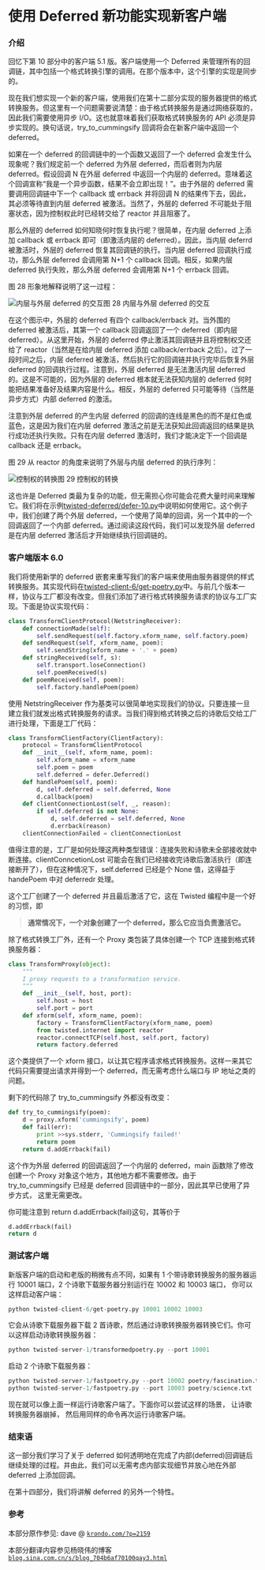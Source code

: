 # 使用 Deferred 新功能实现新客户端

### 介绍

回忆下第 10 部分中的客户端 5.1 版。客户端使用一个 Deferred 来管理所有的回调链，其中包括一个格式转换引擎的调用。在那个版本中，这个引擎的实现是同步的。

现在我们想实现一个新的客户端，使用我们在第十二部分实现的服务器提供的格式转换服务。但这里有一个问题需要说清楚：由于格式转换服务是通过网络获取的，因此我们需要使用异步 I/O。这也就意味着我们获取格式转换服务的 API 必须是异步实现的。换句话说，try_to_cummingsify 回调将会在新客户端中返回一个 deferred。

如果在一个 deferred 的回调链中的一个函数又返回了一个 deferred 会发生什么现象呢？我们规定前一个 deferred 为外层 deferred，而后者则为内层 deferred。假设回调 N 在外层 deferred 中返回一个内层的 deferred。意味着这个回调宣称“我是一个异步函数，结果不会立即出现！”。由于外层的 deferred 需要调用回调链中下一个 callback 或 errback 并将回调 N 的结果传下去，因此，其必须等待直到内层 deferred 被激活。当然了，外层的 deferred 不可能处于阻塞状态，因为控制权此时已经转交给了 reactor 并且阻塞了。

那么外层的 deferred 如何知晓何时恢复执行呢？很简单，在内层 deferred 上添加 callback 或 errback 即可（即激活内层的 deferred）。因此，当内层 deferrd 被激活时，外层的 deferred 恢复其回调链的执行。当内层 deferred 回调执行成功，那么外层 deferred 会调用第 N+1 个 callback 回调。相反，如果内层 deferred 执行失败，那么外层 deferred 会调用第 N+1 个 errback 回调。

图 28 形象地解释说明了这一过程：

![内层与外层 deferred 的交互](img/p13_deferred-111.png "内层与外层 deferred 的交互")图 28 内层与外层 deferred 的交互

在这个图示中，外层的 deferred 有四个 callback/errback 对。当外围的 deferred 被激活后，其第一个 callback 回调返回了一个 deferred（即内层 deferred）。从这里开始，外层的 deferred 停止激活其回调链并且将控制权交还给了 reactor（当然是在给内层 deferred 添加 callback/errback 之后）。过了一段时间之后，内层 deferred 被激活，然后执行它的回调链并执行完毕后恢复外层 deferred 的回调执行过程。注意到，外层 deferred 是无法激活内层 deferred 的。这是不可能的，因为外层的 deferred 根本就无法获知内层的 deferred 何时能把结果准备好及结果内容是什么。相反，外层的 deferred 只可能等待（当然是异步方式）内部 deferred 的激活。

注意到外层 deferred 的产生内层 deferred 的回调的连线是黑色的而不是红色或蓝色，这是因为我们在内层 deferred 激活之前是无法获知此回调返回的结果是执行成功还执行失败。只有在内层 deferred 激活时，我们才能决定下一个回调是 callback 还是 errback。

图 29 从 reactor 的角度来说明了外层与内层 deferred 的执行序列：

![控制权的转换](img/p13_deferred-12.png "控制权的转换")图 29 控制权的转换

这也许是 Deferred 类最为复杂的功能，但无需担心你可能会花费大量时间来理解它。我们将在示例[twisted-deferred/defer-10.py](http://github.com/jdavisp3/twisted-intro/blob/master/twisted-deferred/defer-10.py)中说明如何使用它。这个例子中，我们创建了两个外层 deferred，一个使用了简单的回调，另一个其中的一个回调返回了一个内部 deferred。通过阅读这段代码，我们可以发现外层 deferred 是在内层 deferred 激活后才开始继续执行回调链的。

### 客户端版本 6.0

我们将使用新学的 deferred 嵌套来重写我们的客户端来使用由服务器提供的样式转换服务。其实现代码在[twisted-client-6/get-poetry.py](http://github.com/jdavisp3/twisted-intro/blob/master/twisted-client-6/get-poetry.py)中。与前几个版本一样，协议与工厂都没有改变。但我们添加了进行格式转换服务请求的协议与工厂实现。下面是协议实现代码：

```py
class TransformClientProtocol(NetstringReceiver):
    def connectionMade(self):
        self.sendRequest(self.factory.xform_name, self.factory.poem)
    def sendRequest(self, xform_name, poem):
        self.sendString(xform_name + '.' + poem)
    def stringReceived(self, s):
        self.transport.loseConnection()
        self.poemReceived(s)
    def poemReceived(self, poem):
        self.factory.handlePoem(poem) 
```

使用 NetstringReceiver 作为基类可以很简单地实现我们的协议。只要连接一旦建立我们就发出格式转换服务的请求。当我们得到格式转换之后的诗歌后交给工厂进行处理，下面是工厂代码：

```py
class TransformClientFactory(ClientFactory):
    protocol = TransformClientProtocol
    def __init__(self, xform_name, poem):
        self.xform_name = xform_name
        self.poem = poem
        self.deferred = defer.Deferred()
    def handlePoem(self, poem):
        d, self.deferred = self.deferred, None
        d.callback(poem)
    def clientConnectionLost(self, _, reason):
        if self.deferred is not None:
            d, self.deferred = self.deferred, None
            d.errback(reason)
    clientConnectionFailed = clientConnectionLost 
```

值得注意的是，工厂是如何处理这两种类型错误：连接失败和诗歌未全部接收就中断连接。clientConncetionLost 可能会在我们已经接收完诗歌后激活执行（即连接断开了），但在这种情况下，self.deferred 已经是个 None 值，这得益于 handePoem 中对 deferredr 处理。

这个工厂创建了一个 deferred 并且最后激活了它，这在 Twisted 编程中是一个好的习惯，即

> **通常情况下，一个对象创建了一个 deferred，那么它应当负责激活它。**

除了格式转换工厂外，还有一个 Proxy 类包装了具体创建一个 TCP 连接到格式转换服务器：

```py
class TransformProxy(object):
    """
    I proxy requests to a transformation service.
    """
    def __init__(self, host, port):
        self.host = host
        self.port = port
    def xform(self, xform_name, poem):
        factory = TransformClientFactory(xform_name, poem)
        from twisted.internet import reactor
        reactor.connectTCP(self.host, self.port, factory)
        return factory.deferred 
```

这个类提供了一个 xform 接口，以让其它程序请求格式转换服务。这样一来其它代码只需要提出请求并得到一个 deferred，而无需考虑什么端口与 IP 地址之类的问题。

剩下的代码除了 try_to_cummingsify 外都没有改变：

```py
def try_to_cummingsify(poem):
    d = proxy.xform('cummingsify', poem)
    def fail(err):
        print >>sys.stderr, 'Cummingsify failed!'
        return poem
    return d.addErrback(fail) 
```

这个作为外层 deferred 的回调返回了一个内层的 deferred，main 函数除了修改创建一个 Proxy 对象这个地方，其他地方都不需要修改。由于 try_to_cummingsify 已经是 deferred 回调链中的一部分，因此其早已使用了异步方式， 这里无需更改。

你可能注意到 return d.addErrback(fail)这句，其等价于

```py
d.addErrback(fail)
return d 
```

### 测试客户端

新版客户端的启动和老版的稍微有点不同，如果有 1 个带诗歌转换服务的服务器运行 10001 端口，2 个诗歌下载服务器分别运行在 10002 和 10003 端口， 你可以这样启动客户端：

```py
python twisted-client-6/get-poetry.py 10001 10002 10003 
```

它会从诗歌下载服务器下载 2 首诗歌，然后通过诗歌转换服务器转换它们。你可以这样启动诗歌转换服务器：

```py
python twisted-server-1/transformedpoetry.py --port 10001 
```

启动 2 个诗歌下载服务器：

```py
python twisted-server-1/fastpoetry.py --port 10002 poetry/fascination.txt
python twisted-server-1/fastpoetry.py --port 10003 poetry/science.txt 
```

现在就可以像上面一样运行诗歌客户端了。下面你可以尝试这样的场景， 让诗歌转换服务器崩掉， 然后用同样的命令再次运行诗歌客户端。

### 结束语

这一部分我们学习了关于 deferred 如何透明地在完成了内部(deferred)回调链后继续处理的过程。并由此，我们可以无需考虑内部实现细节并放心地在外部 deferred 上添加回调。

在第十四部分，我们将讲解 deferred 的另外一个特性。

### 参考

本部分原作参见: dave @ [`krondo.com/?p=2159`](http://krondo.com/?p=2159)

本部分翻译内容参见杨晓伟的博客 [`blog.sina.com.cn/s/blog_704b6af70100qay3.html`](http://blog.sina.com.cn/s/blog_704b6af70100qay3.html)